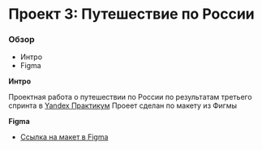 # Проект 3: Путешествие по России

### Обзор
* Интро
* Figma

**Интро**

Проектная работа о путешествии по России по результатам третьего спринта в [Yandex Практикум](https://praktikum.yandex.ru/)
Проеет сделан по макету из Фигмы

**Figma**

* [Ссылка на макет в Figma](https://www.figma.com/file/OyRWEjU6wBwRe1hapzQoLx/Sprint-3%3A-Russia-%2F-desktop-%2B-mobile?node-id=28503%3A0)

